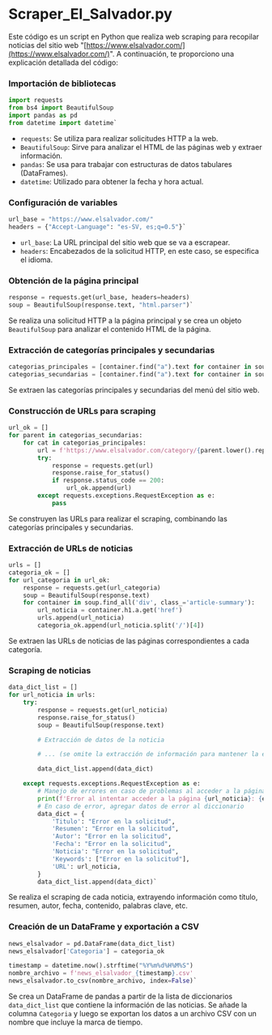 # Scraper_El_Salvador.py

Este código es un script en Python que realiza web scraping para recopilar noticias del sitio web "[https://www.elsalvador.com/](https://www.elsalvador.com/)". A continuación, te proporciono una explicación detallada del código:

### Importación de bibliotecas
```py
import requests
from bs4 import BeautifulSoup
import pandas as pd
from datetime import datetime` 
```
-   `requests`: Se utiliza para realizar solicitudes HTTP a la web.
-   `BeautifulSoup`: Sirve para analizar el HTML de las páginas web y extraer información.
-   `pandas`: Se usa para trabajar con estructuras de datos tabulares (DataFrames).
-   `datetime`: Utilizado para obtener la fecha y hora actual.

### Configuración de variables

```py
url_base = "https://www.elsalvador.com/"
headers = {"Accept-Language": "es-SV, es;q=0.5"}` 
```
-   `url_base`: La URL principal del sitio web que se va a escrapear.
-   `headers`: Encabezados de la solicitud HTTP, en este caso, se especifica el idioma.

### Obtención de la página principal

```py
response = requests.get(url_base, headers=headers)
soup = BeautifulSoup(response.text, "html.parser")` 
```
Se realiza una solicitud HTTP a la página principal y se crea un objeto `BeautifulSoup` para analizar el contenido HTML de la página.

### Extracción de categorías principales y secundarias


```py
categorias_principales = [container.find("a").text for container in soup.find_all('li', class_='menu-item menu-item-has-no-children')][:-1]
categorias_secundarias = [container.find("a").text for container in soup.find_all('li', class_='menu-item menu-item-has-children')]` 
```
Se extraen las categorías principales y secundarias del menú del sitio web.

### Construcción de URLs para scraping

```py
url_ok = []
for parent in categorias_secundarias:
    for cat in categorias_principales:
        url = f'https://www.elsalvador.com/category/{parent.lower().replace(" ", "-")}/{cat.lower().replace(" ", "-")}'
        try:
            response = requests.get(url)
            response.raise_for_status()
            if response.status_code == 200:
                url_ok.append(url)
        except requests.exceptions.RequestException as e:
            pass
```
Se construyen las URLs para realizar el scraping, combinando las categorías principales y secundarias.

### Extracción de URLs de noticias


```py
urls = []
categoria_ok = []
for url_categoria in url_ok:
    response = requests.get(url_categoria)
    soup = BeautifulSoup(response.text)
    for container in soup.find_all('div', class_='article-summary'):
        url_noticia = container.h1.a.get('href')
        urls.append(url_noticia)
        categoria_ok.append(url_noticia.split('/')[4])
```
Se extraen las URLs de noticias de las páginas correspondientes a cada categoría.

### Scraping de noticias


```py
data_dict_list = []
for url_noticia in urls:
    try:
        response = requests.get(url_noticia)
        response.raise_for_status()
        soup = BeautifulSoup(response.text)

        # Extracción de datos de la noticia

        # ... (se omite la extracción de información para mantener la explicación concisa)

        data_dict_list.append(data_dict)

    except requests.exceptions.RequestException as e:
        # Manejo de errores en caso de problemas al acceder a la página
        print(f'Error al intentar acceder a la página {url_noticia}: {e}')
        # En caso de error, agregar datos de error al diccionario
        data_dict = {
            'Titulo': "Error en la solicitud",
            'Resumen': "Error en la solicitud",
            'Autor': "Error en la solicitud",
            'Fecha': "Error en la solicitud",
            'Noticia': "Error en la solicitud",
            'Keywords': ["Error en la solicitud"],
            'URL': url_noticia,
        }
        data_dict_list.append(data_dict)` 
```
Se realiza el scraping de cada noticia, extrayendo información como título, resumen, autor, fecha, contenido, palabras clave, etc.

### Creación de un DataFrame y exportación a CSV

```py
news_elsalvador = pd.DataFrame(data_dict_list)
news_elsalvador['Categoria'] = categoria_ok

timestamp = datetime.now().strftime("%Y%m%d%H%M%S")
nombre_archivo = f'news_elsalvador_{timestamp}.csv'
news_elsalvador.to_csv(nombre_archivo, index=False)` 
```
Se crea un DataFrame de pandas a partir de la lista de diccionarios `data_dict_list` que contiene la información de las noticias. Se añade la columna `Categoria` y luego se exportan los datos a un archivo CSV con un nombre que incluye la marca de tiempo.